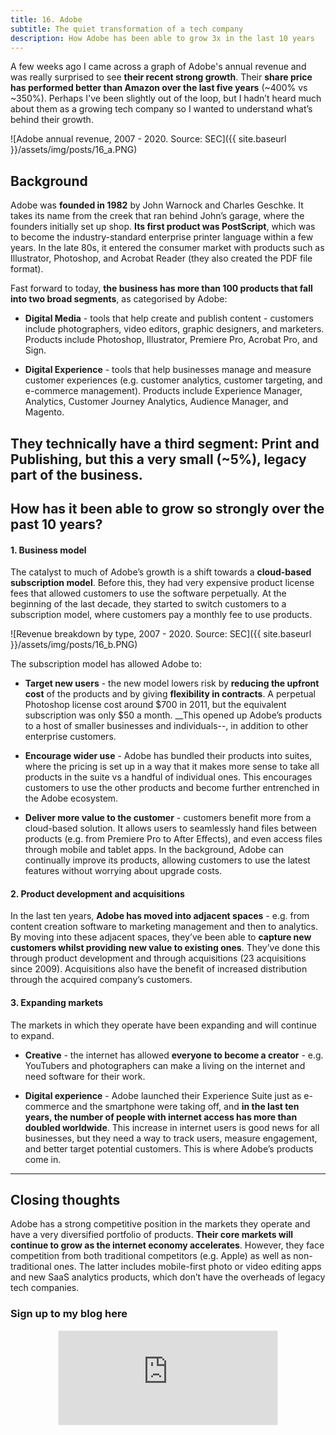 ```yaml
---
title: 16. Adobe
subtitle: The quiet transformation of a tech company
description: How Adobe has been able to grow 3x in the last 10 years
---
```


A few weeks ago I came across a graph of Adobe's annual revenue and was really surprised to see __their recent strong growth__. Their __share price has performed better than Amazon over the last five years__ (~400% vs ~350%). Perhaps I've been slightly out of the loop, but I hadn’t heard much about them as a growing tech company so I wanted to understand what’s behind their growth.

![Adobe annual revenue, 2007 - 2020. Source: SEC]({{ site.baseurl }}/assets/img/posts/16_a.PNG)

## Background
Adobe was __founded in 1982__ by John Warnock and Charles Geschke. It takes its name from the creek that ran behind John’s garage, where the founders initially set up shop. __Its first product was PostScript__, which was to become the industry-standard enterprise printer language within a few years. In the late 80s, it entered the consumer market with products such as Illustrator, Photoshop, and Acrobat Reader (they also created the PDF file format).

Fast forward to today, __the business has more than 100 products that fall into two broad segments__, as categorised by Adobe:

- __Digital Media__ - tools that help create and publish content - customers include photographers, video editors, graphic designers, and marketers. Products include Photoshop, Illustrator, Premiere Pro, Acrobat Pro, and Sign.

- __Digital Experience__ - tools that help businesses manage and measure customer experiences (e.g. customer analytics, customer targeting, and e-commerce management). Products include Experience Manager, Analytics, Customer Journey Analytics, Audience Manager, and Magento.

They technically have a third segment: Print and Publishing, but this a very small (~5%), legacy part of the business.
------
## How has it been able to grow so strongly over the past 10 years?
#### 1. Business model
The catalyst to much of Adobe’s growth is a shift towards a __cloud-based subscription model__. Before this, they had very expensive product license fees that allowed customers to use the software perpetually. At the beginning of the last decade, they started to switch customers to a subscription model, where customers pay a monthly fee to use products.

![Revenue breakdown by type, 2007 - 2020. Source: SEC]({{ site.baseurl }}/assets/img/posts/16_b.PNG)

The subscription model has allowed Adobe to:
-    __Target new users__ - the new model lowers risk by __reducing the upfront cost__ of the products and by giving __flexibility in contracts__. A perpetual Photoshop license cost around $700 in 2011, but the equivalent subscription was only $50 a month. __This opened up Adobe’s products to a host of smaller businesses and individuals--, in addition to other enterprise customers.
 
-    __Encourage wider use__ - Adobe has bundled their products into suites, where the pricing is set up in a way that it makes more sense to take all products in the suite vs a handful of individual ones. This encourages customers to use the other products and become further entrenched in the Adobe ecosystem.
    
-    __Deliver more value to the customer__ - customers benefit more from a cloud-based solution. It allows users to seamlessly hand files between products (e.g. from Premiere Pro to After Effects), and even access files through mobile and tablet apps. In the background, Adobe can continually improve its products, allowing customers to use the latest features without worrying about upgrade costs.


#### 2. Product development and acquisitions
In the last ten years, __Adobe has moved into adjacent spaces__ - e.g. from content creation software to marketing management and then to analytics. By moving into these adjacent spaces, they’ve been able to __capture new customers whilst providing new value to existing ones__. They’ve done this through product development and through acquisitions (23 acquisitions since 2009). Acquisitions also have the benefit of increased distribution through the acquired company’s customers.

#### 3. Expanding markets
The markets in which they operate have been expanding and will continue to expand.

-    __Creative__ - the internet has allowed __everyone to become a creator__ - e.g. YouTubers and photographers can make a living on the internet and need software for their work.

-    __Digital experience__ - Adobe launched their Experience Suite just as e-commerce and the smartphone were taking off, and __in the last ten years, the number of people with internet access has more than doubled worldwide__. This increase in internet users is good news for all businesses, but they need a way to track users, measure engagement, and better target potential customers. This is where Adobe’s products come in.

------

## Closing thoughts
Adobe has a strong competitive position in the markets they operate and have a very diversified portfolio of products. __Their core markets will continue to grow as the internet economy accelerates__. However, they face competition from both traditional competitors (e.g. Apple) as well as non-traditional ones. The latter includes mobile-first photo or video editing apps and new SaaS analytics products, which don’t have the overheads of legacy tech companies.

### Sign up to my blog here
<div
  style="text-align:center;width:100%;">
<iframe src="https://taariq.substack.com/embed" width="350" height="150" style="border:1px solid #EEE; background:white; margin: 0 auto; dislay: block;" frameborder="0" scrolling="no"></iframe>

</div>
